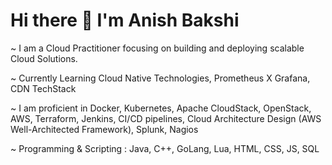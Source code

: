 # Hi there 👋 I'm Anish Bakshi

~ I am a Cloud Practitioner focusing on building and deploying scalable Cloud Solutions.  

~ Currently Learning Cloud Native Technologies, Prometheus X Grafana, CDN TechStack
   
~ I am proficient in Docker, Kubernetes, Apache CloudStack, OpenStack, AWS, Terraform, Jenkins, CI/CD pipelines, Cloud Architecture Design (AWS Well-Architected Framework), Splunk, Nagios

~ Programming & Scripting : Java, C++, GoLang, Lua, HTML, CSS, JS, SQL
   


